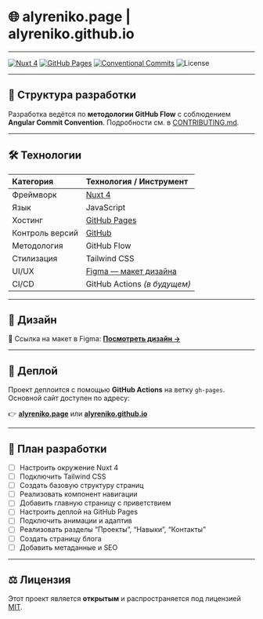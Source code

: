 # 🌐 alyreniko.page | alyreniko.github.io

---

[![Nuxt 4](https://img.shields.io/badge/Nuxt-4-00DC82?logo=nuxt.js&logoColor=white)](https://nuxt.com)
[![GitHub Pages](https://img.shields.io/badge/hosted%20on-GitHub%20Pages-222?logo=github)](https://pages.github.com/)
[![Conventional Commits](https://img.shields.io/badge/Conventional%20Commits-1.0.0-fe5196.svg)](https://www.conventionalcommits.org/ru/v1.0.0/)
![License](https://img.shields.io/badge/license-MIT-blue.svg)

---

## 🧭 Структура разработки

Разработка ведётся по **методологии GitHub Flow** с соблюдением **Angular Commit Convention**.
Подробности см. в [CONTRIBUTING.md](CONTRIBUTING.md).

---

## 🛠️ Технологии

| Категория       | Технология / Инструмент                   |
| :-------------- | :---------------------------------------- |
| Фреймворк       | [Nuxt 4](https://nuxt.com/)               |
| Язык            | JavaScript                                |
| Хостинг         | [GitHub Pages](https://pages.github.com/) |
| Контроль версий | [GitHub](https://github.com/)             |
| Методология     | GitHub Flow                               |
| Стилизация      | Tailwind CSS                              |
| UI/UX           | [Figma — макет дизайна](#-дизайн)         |
| CI/CD           | GitHub Actions _(в будущем)_              |

---

## 🎨 Дизайн

📁 Ссылка на макет в Figma: **[Посмотреть дизайн →](https://www.figma.com/design/SAfkyjJ3ltoHxxuYmAifDD/alyreniko.page)**

---

## 🚀 Деплой

Проект деплоится с помощью **GitHub Actions** на ветку `gh-pages`.
Основной сайт доступен по адресу:

👉 **[alyreniko.page](https://alyreniko.page)** или **[alyreniko.github.io](https://alyreniko.github.io)**

---

## 🧩 План разработки

- [ ] Настроить окружение Nuxt 4
- [ ] Подключить Tailwind CSS
- [ ] Создать базовую структуру страниц
- [ ] Реализовать компонент навигации
- [ ] Добавить главную страницу с приветствием
- [ ] Настроить деплой на GitHub Pages
- [ ] Подключить анимации и адаптив
- [ ] Реализовать разделы “Проекты”, “Навыки”, “Контакты”
- [ ] Создать страницу блога
- [ ] Добавить метаданные и SEO

---

## ⚖️ Лицензия

Этот проект является **открытым** и распространяется под лицензией [MIT](LICENSE).
